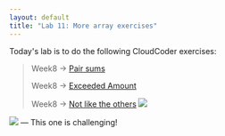 ```yaml
---
layout: default
title: "Lab 11: More array exercises"
---
```


Today's lab is to do the following CloudCoder exercises:

> Week8 &rarr; [Pair sums](https://cs.ycp.edu/cloudcoder/#exercise?c=8,p=228)
>
> Week8 &rarr; [Exceeded Amount](https://cs.ycp.edu/cloudcoder/#exercise?c=8,p=229)
>
> Week8 &rarr; [Not like the others](https://cs.ycp.edu/cloudcoder/#exercise?c=8,p=230) <img src="{{site.baseurl}}/images/goldstar-tiny.png" />

<img src="{{site.baseurl}}/img/goldstar-tiny.png" /> &mdash; This one is challenging!
